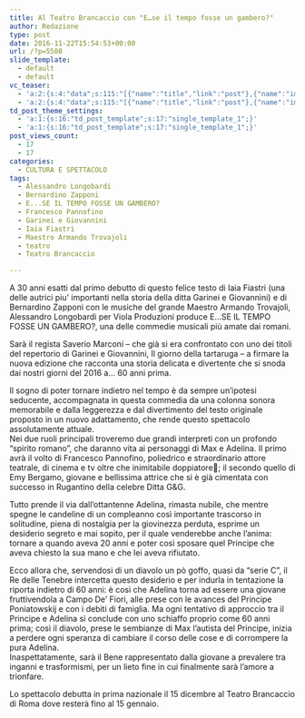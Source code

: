 ```yaml
---
title: Al Teatro Brancaccio con "E…se il tempo fosse un gambero?"
author: Redazione
type: post
date: 2016-11-22T15:54:53+00:00
url: /?p=5508
slide_template:
  - default
  - default
vc_teaser:
  - 'a:2:{s:4:"data";s:115:"[{"name":"title","link":"post"},{"name":"image","image":"featured","link":"none"},{"name":"text","mode":"excerpt"}]";s:7:"bgcolor";s:0:"";}'
  - 'a:2:{s:4:"data";s:115:"[{"name":"title","link":"post"},{"name":"image","image":"featured","link":"none"},{"name":"text","mode":"excerpt"}]";s:7:"bgcolor";s:0:"";}'
td_post_theme_settings:
  - 'a:1:{s:16:"td_post_template";s:17:"single_template_1";}'
  - 'a:1:{s:16:"td_post_template";s:17:"single_template_1";}'
post_views_count:
  - 17
  - 17
categories:
  - CULTURA E SPETTACOLO
tags:
  - Alessandro Longobardi
  - Bernardino Zapponi
  - E...SE IL TEMPO FOSSE UN GAMBERO?
  - Francesco Pannofino
  - Garinei e Giovannini
  - Iaia Fiastri
  - Maestro Armando Trovajoli
  - teatro
  - Teatro Brancaccio

---
```

A 30 anni esatti dal primo debutto di questo felice testo di Iaia Fiastri (una delle autrici piu&#8217; importanti nella storia della ditta Garinei e Giovannini) e di Bernardino Zapponi con le musiche del grande Maestro Armando Trovajoli, Alessandro Longobardi per Viola Produzioni produce E&#8230;SE IL TEMPO FOSSE UN GAMBERO?, una delle commedie musicali più amate dai romani.

Sarà il regista Saverio Marconi – che già si era confrontato con uno dei titoli del repertorio di Garinei e Giovannini, Il giorno della tartaruga – a firmare la nuova edizione che racconta una storia delicata e divertente che si snoda dai nostri giorni del 2016 a… 60 anni prima.

Il sogno di poter tornare indietro nel tempo è da sempre un’ipotesi seducente, accompagnata in questa commedia da una colonna sonora memorabile e dalla leggerezza e dal divertimento del testo originale proposto in un nuovo adattamento, che rende questo spettacolo assolutamente attuale.  
Nei due ruoli principali troveremo due grandi interpreti con un profondo “spirito romano”, che daranno vita ai personaggi di Max e Adelina. Il primo avrà il volto di Francesco Pannofino, poliedrico e straordinario attore teatrale, di cinema e tv oltre che inimitabile doppiatore; il secondo quello di Emy Bergamo, giovane e bellissima attrice che si è già cimentata con successo in Rugantino della celebre Ditta G&G.

Tutto prende il via dall’ottantenne Adelina, rimasta nubile, che mentre spegne le candeline di un compleanno così importante trascorso in solitudine, piena di nostalgia per la giovinezza perduta, esprime un desiderio segreto e mai sopito, per il quale venderebbe anche l’anima: tornare a quando aveva 20 anni e poter così sposare quel Principe che aveva chiesto la sua mano e che lei aveva rifiutato.

Ecco allora che, servendosi di un diavolo un pò goffo, quasi da “serie C”, il Re delle Tenebre intercetta questo desiderio e per indurla in tentazione la riporta indietro di 60 anni: è così che Adelina torna ad essere una giovane fruttivendola a Campo De’ Fiori, alle prese con le avances del Principe Poniatowskij e con i debiti di famiglia. Ma ogni tentativo di approccio tra il Principe e Adelina si conclude con uno schiaffo proprio come 60 anni prima; così il diavolo, prese le sembianze di Max l&#8217;autista del Principe, inizia a perdere ogni speranza di cambiare il corso delle cose e di corrompere la pura Adelina.  
Inaspettatamente, sarà il Bene rappresentato dalla giovane a prevalere tra inganni e trasformismi, per un lieto fine in cui finalmente sarà l’amore a trionfare.

Lo spettacolo debutta in prima nazionale il 15 dicembre al Teatro Brancaccio di Roma dove resterà fino al 15 gennaio.